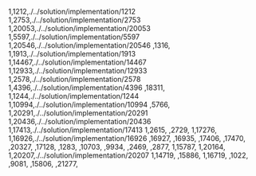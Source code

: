 1,1212,./../solution/implementation/1212
1,2753,./../solution/implementation/2753
1,20053,./../solution/implementation/20053
1,5597,./../solution/implementation/5597
1,20546,./../solution/implementation/20546
,1316,
1,1913,./../solution/implementation/1913
1,14467,./../solution/implementation/14467
1,12933,./../solution/implementation/12933
1,2578,./../solution/implementation/2578
1,4396,./../solution/implementation/4396
,18311,
1,1244,./../solution/implementation/1244
1,10994,./../solution/implementation/10994
,5766,
1,20291,./../solution/implementation/20291
1,20436,./../solution/implementation/20436
1,17413,./../solution/implementation/17413
1,2615,
,2729,
1,17276,
1,16926,./../solution/implementation/16926
,16927,
,16935,
,17406,
,17470,
,20327,
,17128,
,1283,
,10703,
,9934,
,2469,
,2877,
1,15787,
1,20164,
1,20207,./../solution/implementation/20207
1,14719,
,15886,
1,16719,
,1022,
,9081,
,15806,
,21277,
